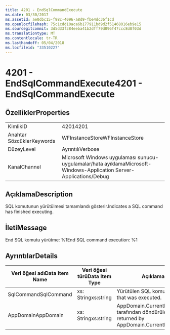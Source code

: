 ```yaml
---
title: 4201 - EndSqlCommandExecute
ms.date: 03/30/2017
ms.assetid: ae0dbc15-f98c-4096-a8d9-fbe4dc36f1cd
ms.openlocfilehash: 75c1cdd10aca6b177911bd9d2f51468016eb9e15
ms.sourcegitcommit: 3d5d33f384eeba41b2dff79d096f47ccc8d8f03d
ms.translationtype: MT
ms.contentlocale: tr-TR
ms.lasthandoff: 05/04/2018
ms.locfileid: "33510227"
---
```

# <a name="4201---endsqlcommandexecute"></a><span data-ttu-id="a1bf9-102">4201 - EndSqlCommandExecute</span><span class="sxs-lookup"><span data-stu-id="a1bf9-102">4201 - EndSqlCommandExecute</span></span>
## <a name="properties"></a><span data-ttu-id="a1bf9-103">Özellikler</span><span class="sxs-lookup"><span data-stu-id="a1bf9-103">Properties</span></span>  
  
|||  
|-|-|  
|<span data-ttu-id="a1bf9-104">Kimlik</span><span class="sxs-lookup"><span data-stu-id="a1bf9-104">ID</span></span>|<span data-ttu-id="a1bf9-105">4201</span><span class="sxs-lookup"><span data-stu-id="a1bf9-105">4201</span></span>|  
|<span data-ttu-id="a1bf9-106">Anahtar Sözcükler</span><span class="sxs-lookup"><span data-stu-id="a1bf9-106">Keywords</span></span>|<span data-ttu-id="a1bf9-107">WFInstanceStore</span><span class="sxs-lookup"><span data-stu-id="a1bf9-107">WFInstanceStore</span></span>|  
|<span data-ttu-id="a1bf9-108">Düzey</span><span class="sxs-lookup"><span data-stu-id="a1bf9-108">Level</span></span>|<span data-ttu-id="a1bf9-109">Ayrıntılı</span><span class="sxs-lookup"><span data-stu-id="a1bf9-109">Verbose</span></span>|  
|<span data-ttu-id="a1bf9-110">Kanal</span><span class="sxs-lookup"><span data-stu-id="a1bf9-110">Channel</span></span>|<span data-ttu-id="a1bf9-111">Microsoft Windows uygulaması sunucu-uygulamalar/hata ayıklama</span><span class="sxs-lookup"><span data-stu-id="a1bf9-111">Microsoft-Windows-Application Server-Applications/Debug</span></span>|  
  
## <a name="description"></a><span data-ttu-id="a1bf9-112">Açıklama</span><span class="sxs-lookup"><span data-stu-id="a1bf9-112">Description</span></span>  
 <span data-ttu-id="a1bf9-113">SQL komutunun yürütülmesi tamamlandı gösterir.</span><span class="sxs-lookup"><span data-stu-id="a1bf9-113">Indicates a SQL command has finished executing.</span></span>  
  
## <a name="message"></a><span data-ttu-id="a1bf9-114">İleti</span><span class="sxs-lookup"><span data-stu-id="a1bf9-114">Message</span></span>  
 <span data-ttu-id="a1bf9-115">End SQL komutu yürütme: %1</span><span class="sxs-lookup"><span data-stu-id="a1bf9-115">End SQL command execution: %1</span></span>  
  
## <a name="details"></a><span data-ttu-id="a1bf9-116">Ayrıntılar</span><span class="sxs-lookup"><span data-stu-id="a1bf9-116">Details</span></span>  
  
|<span data-ttu-id="a1bf9-117">Veri öğesi adı</span><span class="sxs-lookup"><span data-stu-id="a1bf9-117">Data Item Name</span></span>|<span data-ttu-id="a1bf9-118">Veri öğesi türü</span><span class="sxs-lookup"><span data-stu-id="a1bf9-118">Data Item Type</span></span>|<span data-ttu-id="a1bf9-119">Açıklama</span><span class="sxs-lookup"><span data-stu-id="a1bf9-119">Description</span></span>|  
|--------------------|--------------------|-----------------|  
|<span data-ttu-id="a1bf9-120">SqlCommand</span><span class="sxs-lookup"><span data-stu-id="a1bf9-120">SqlCommand</span></span>|<span data-ttu-id="a1bf9-121">xs: String</span><span class="sxs-lookup"><span data-stu-id="a1bf9-121">xs:string</span></span>|<span data-ttu-id="a1bf9-122">Yürütülen SQL komutu.</span><span class="sxs-lookup"><span data-stu-id="a1bf9-122">The SQL command that was executed.</span></span>|  
|<span data-ttu-id="a1bf9-123">AppDomain</span><span class="sxs-lookup"><span data-stu-id="a1bf9-123">AppDomain</span></span>|<span data-ttu-id="a1bf9-124">xs: String</span><span class="sxs-lookup"><span data-stu-id="a1bf9-124">xs:string</span></span>|<span data-ttu-id="a1bf9-125">AppDomain.CurrentDomain.FriendlyName tarafından döndürülen dize.</span><span class="sxs-lookup"><span data-stu-id="a1bf9-125">The string returned by AppDomain.CurrentDomain.FriendlyName.</span></span>|

